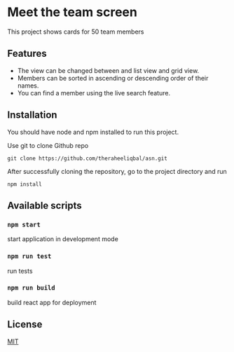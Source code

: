 # Meet the team screen

This project shows cards for 50 team members

## Features

- The view can be changed between and list view and grid view.
- Members can be sorted in ascending or descending order of their names.
- You can find a member using the live search feature.

## Installation

You should have node and npm installed to run this project.

Use git to clone Github repo

```
git clone https://github.com/theraheeliqbal/asn.git
```

After successfully cloning the repository, go to the project directory and run

```
npm install
```

## Available scripts

### `npm start`

start application in development mode

### `npm run test`

run tests

### `npm run build`

build react app for deployment

## License

[MIT](https://choosealicense.com/licenses/mit/)

